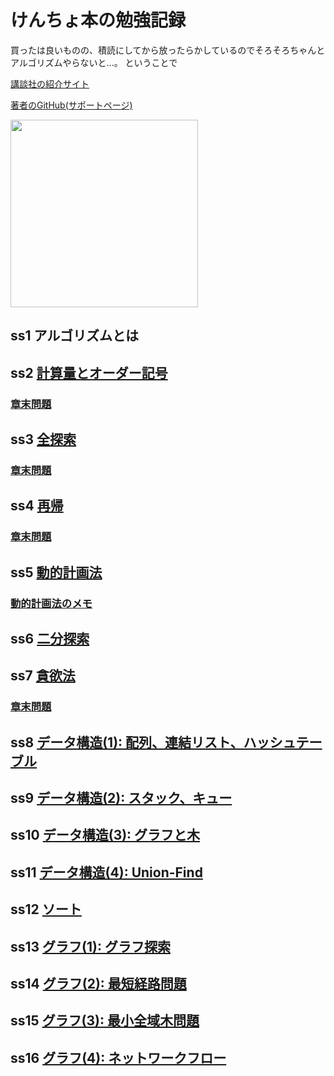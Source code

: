 # けんちょ本の勉強記録

買ったは良いものの、積読にしてから放ったらかしているのでそろそろちゃんとアルゴリズムやらないと...。
ということで

[講談社の紹介サイト](https://www.kspub.co.jp/book/detail/5128442.html)

[著者のGitHub(サポートページ)](https://github.com/drken1215/book_algorithm_solution)

<img src="https://www.kspub.co.jp/book/detail/images/5731c305f06ae1057f7fc3bb3f3f30ba06ffb6b8.jpg" widht="200" height="300">

## ss1 アルゴリズムとは

## ss2 [計算量とオーダー記号](./ss2)
### [章末問題](./ss2/problem)

## ss3 [全探索](./ss3)
### [章末問題](./ss3/problem)

## ss4 [再帰](./ss4)
### [章末問題](./ss4/problem)

## ss5 [動的計画法](./ss5)
### [動的計画法のメモ](./ss5/dp)

## ss6 [二分探索](./ss6) 

## ss7 [貪欲法](./ss7)
### [章末問題](./ss7/problem)

## ss8 [データ構造(1): 配列、連結リスト、ハッシュテーブル ](./ss8)

## ss9 [データ構造(2): スタック、キュー](./ss9)

## ss10 [データ構造(3): グラフと木](./ss10)

## ss11 [データ構造(4): Union-Find](./ss11)

## ss12 [ソート](./ss12) 

## ss13 [グラフ(1): グラフ探索](./ss13)

## ss14 [グラフ(2): 最短経路問題](./ss14)

## ss15 [グラフ(3): 最小全域木問題](./ss15)

## ss16 [グラフ(4): ネットワークフロー](./ss16)
